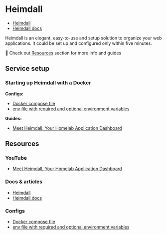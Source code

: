 # Heimdall

- [Heimdall](https://heimdall.site/)
- [Heimdall docs](https://github.com/linuxserver/Heimdall)

Heimdall is an elegant, easy-to-use and setup solution to organize your web applications. It could be set up and configured only within five minutes.

👀 Check out [Resources](#resources) section for more info and guides

## Service setup

### Starting up Heimdall with a Docker

**Configs:**

- [Docker compose file](./docker-compose.yml)
- [env file with required and optional environment variables](./service.env)

**Guides:**

- [Meet Heimdall, Your Homelab Application Dashboard](https://youtu.be/PA01Z6-z8Qs)

## Resources

### YouTube

- [Meet Heimdall, Your Homelab Application Dashboard](https://youtu.be/PA01Z6-z8Qs)

### Docs & articles

- [Heimdall](https://heimdall.site/)
- [Heimdall docs](https://github.com/linuxserver/Heimdall)

### Configs

- [Docker compose file](./docker-compose.yml)
- [env file with required and optional environment variables](./service.env)

